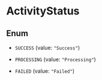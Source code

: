 

# ActivityStatus

## Enum


* `SUCCESS` (value: `"Success"`)

* `PROCESSING` (value: `"Processing"`)

* `FAILED` (value: `"Failed"`)



